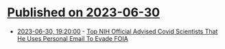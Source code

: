 # [Published on 2023-06-30](index.md)

* [2023-06-30, 19:20:00](https://news.slashdot.org/story/23/06/30/1855227/top-nih-official-advised-covid-scientists-that-he-uses-personal-email-to-evade-foia?utm_source=rss1.0mainlinkanon&utm_medium=feed) - [Top NIH Official Advised Covid Scientists That He Uses Personal Email To Evade FOIA](https://news.slashdot.org/story/23/06/30/1855227/top-nih-official-advised-covid-scientists-that-he-uses-personal-email-to-evade-foia?utm_source=rss1.0mainlinkanon&utm_medium=feed)
